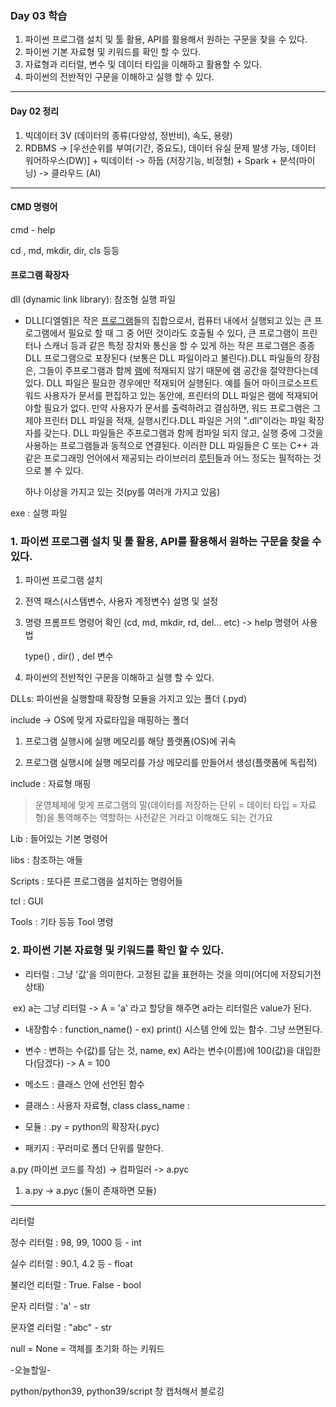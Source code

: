 ### Day 03 학습

1. 파이썬 프로그램 설치 및 툴 활용, API를 활용해서 원하는 구문을 찾을 수 있다.
2. 파이썬 기본 자료형 및 키워드를 확인 할 수 있다.
3. 자료형과 리터럴, 변수 및 데이터 타입을 이해하고 활용할 수 있다.
4. 파이썬의 전반적인 구문을 이해하고 실행 할 수 있다.



-------------------------------------

#### Day 02 정리

1. 빅데이터 3V (데이터의 종류(다양성, 정반비), 속도, 용량)
2. RDBMS -> [우선순위를 부여(기간, 중요도), 데이터 유실 문제 발생 가능, 데이터 워어하우스(DW)] + 빅데이터 -> 하둡 (저장기능, 비정형) + Spark + 분석(마이닝) -> 클라우드 (AI)

----

#### CMD 명령어

cmd - help

cd , md, mkdir, dir, cls 등등



#### 프로그램 확장자

dll (dynamic link library): 참조형 실행 파일

- DLL[디엘렐]은 작은 [프로그램](http://www.terms.co.kr/program.htm)들의 집합으로서, 컴퓨터 내에서 실행되고 있는 큰 프로그램에서 필요로 할 때 그 중 어떤 것이라도 호출될 수 있다, 큰 프로그램이 프린터나 스캐너 등과 같은 특정 장치와 통신을 할 수 있게 하는 작은 프로그램은 종종 DLL 프로그램으로 포장된다 (보통은 DLL 파일이라고 불린다).DLL 파일들의 장점은, 그들이 주프로그램과 함께 [램](http://www.terms.co.kr/RAM.htm)에 적재되지 않기 때문에 램 공간을 절약한다는데 있다. DLL 파일은 필요한 경우에만 적재되어 실행된다. 예를 들어 마이크로소프트 워드 사용자가 문서를 편집하고 있는 동안에, 프린터의 DLL 파일은 램에 적재되어야할 필요가 없다. 만약 사용자가 문서를 출력하려고 결심하면, 워드 프로그램은 그제야 프린터 DLL 파일을 적재, 실행시킨다.DLL 파일은 거의 ".dll"이라는 파일 확장자를 갖는다. DLL 파일들은 주프로그램과 함께 컴파일 되지 않고, 실행 중에 그것을 사용하는 프로그램들과 동적으로 연결된다. 이러한 DLL 파일들은 C 또는 C++ 과 같은 프로그래밍 언어에서 제공되는 라이브러리 [루틴](http://www.terms.co.kr/routine.htm)들과 어느 정도는 필적하는 것으로 볼 수 있다.

  하나 이상을 가지고 있는 것(py를 여러개 가지고 있음)

exe : 실행 파일

### 1. 파이썬 프로그램 설치 및 툴 활용, API를 활용해서 원하는 구문을 찾을 수 있다.

1. 파이썬 프로그램 설치

2. 전역 패스(시스템변수, 사용자 계정변수) 설명 및 설정

3. 명령 프롬프트 명령어 확인 (cd, md, mkdir, rd, del... etc) -> help 명령어 사용법

   type() , dir() , del 변수

4. 파이썬의 전반적인 구문을 이해하고 실행 할 수 있다.



DLLs: 파이썬을 실행할때 확장형 모듈을 가지고 있는 폴더 (.pyd)



include -> OS에 맞게 자료타입을 매핑하는 폴더

1. 프로그램 실행시에 실행 메모리를 해당 플랫폼(OS)에 귀속

2. 프로그램 실행시에 실행 메모리를 가상 메모리를 만들어서 생성(플랫폼에 독립적)

   



include : 자료형 매핑

> 운영체제에 맞게 프로그램의 말(데이터를 저장하는 단위 = 데이터 타입 = 자료형)을 통역해주는 역할하는 사전같은 거라고 이해해도 되는 건가요

Lib : 들어있는 기본 명령어

libs : 참조하는 애들

Scripts : 또다른 프로그램을 설치하는 명령어들

tcl : GUI

Tools : 기타 등등 Tool 명령



### 2. 파이썬 기본 자료형 및 키워드를 확인 할 수 있다.

- 리터럴 : 그냥 '값'을 의미한다. 고정된 값을 표현하는 것을 의미(어디에 저장되기전 상태)

​	ex) a는 그냥 리터럴 -> A = 'a' 라고 할당을 해주면 a라는 리터럴은 value가 된다.



- 내장함수 : function_name() - ex) print() 시스템 안에 있는 함수. 그냥 쓰면된다.

  

- 변수 : 변하는 수(값)를 담는 것, name, ex) A라는 변수(이름)에 100(값)을 대입한다(담겠다) -> A = 100

  

- 메소드 : 클래스 안에 선언된 함수 

  

- 클래스 :  사용자 자료형, class class_name :

  

- 모듈 : .py = python의 확장자(.pyc)

  

- 패키지 : 꾸러미로 폴더 단위를 말한다.



a.py (파이썬 코드를 작성) -> 컴파일러 -> a.pyc

1) a.py -> a.pyc (둘이 존재하면 모듈)



---

리터럴

정수 리터럴 : 98, 99, 1000 등 - int

실수 리터럴 : 90.1, 4.2 등 - float

불리언 리터럴 : True. False - bool

문자 리터럴 : 'a' - str

문자열 리터럴 : "abc" - str



null = None = 객체를 초기화 하는 키워드

-오늘할일-

python/python39, python39/script 창 캡처해서 블로깅

















